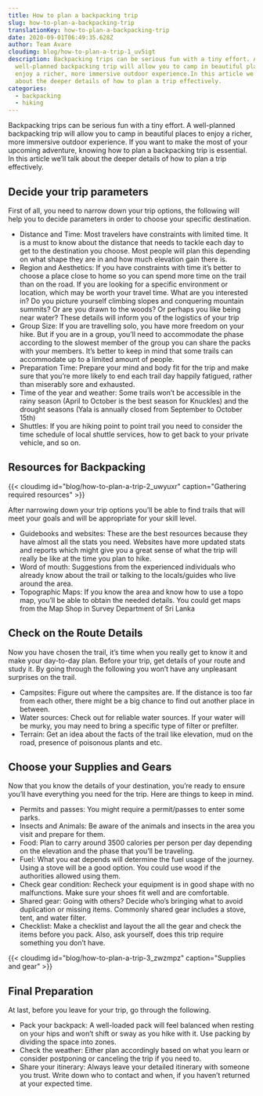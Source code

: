 ```yaml
---
title: How to plan a backpacking trip
slug: how-to-plan-a-backpacking-trip
translationKey: how-to-plan-a-backpacking-trip
date: 2020-09-01T06:49:35.628Z
author: Team Avare
cloudimg: blog/how-to-plan-a-trip-1_uv5igt
description: Backpacking trips can be serious fun with a tiny effort. A
  well-planned backpacking trip will allow you to camp in beautiful places to
  enjoy a richer, more immersive outdoor experience.In this article we’ll talk
  about the deeper details of how to plan a trip effectively.
categories:
  - backpacking
  - hiking
---
```

Backpacking trips can be serious fun with a tiny effort. A well-planned backpacking trip will allow you to camp in beautiful places to enjoy a richer, more immersive outdoor experience. If you want to make the most of your upcoming adventure, knowing how to plan a backpacking trip is essential. In this article we’ll talk about the deeper details of how to plan a trip effectively.

## Decide your trip parameters

First of all, you need to narrow down your trip options, the following will help you to decide parameters in order to choose your specific destination.

* Distance and Time: Most travelers have constraints with limited time. It is a must to know about the distance that needs to tackle each day to get to the destination you choose. Most people will plan this depending on what shape they are in and how much elevation gain there is.
* Region and Aesthetics: If you have constraints with time it’s better to choose a place close to home so you can spend more time on the trail than on the road. If you are looking for a specific environment or location, which may be worth your travel time. What are you interested in? Do you picture yourself climbing slopes and conquering mountain summits? Or are you drawn to the woods? Or perhaps you like being near water? These details will inform you of the logistics of your trip
* Group Size: If you are travelling solo, you have more freedom on your hike. But if you are in a group, you’ll need to accommodate the phase according to the slowest member of the group you can share the packs with your members. It’s better to keep in mind that some trails can accommodate up to a limited amount of people.
* Preparation Time: Prepare your mind and body fit for the trip and make sure that you’re more likely to end each trail day happily fatigued, rather than miserably sore and exhausted.
* Time of the year and weather: Some trails won’t be accessible in the rainy season (April to October is the best season for Knuckles) and the drought seasons (Yala is annually closed from September to October 15th)
* Shuttles: If you are hiking point to point trail you need to consider the time schedule of local shuttle services, how to get back to your private vehicle, and so on.

## Resources for Backpacking

{{< cloudimg id="blog/how-to-plan-a-trip-2_uwyuxr" caption="Gathering required resources" >}}

After narrowing down your trip options you’ll be able to find trails that will meet your goals and will be appropriate for your skill level.

* Guidebooks and websites: These are the best resources because they have almost all the stats you need. Websites have more updated stats and reports which might give you a great sense of what the trip will really be like at the time you plan to hike.
* Word of mouth: Suggestions from the experienced individuals who already know about the trail or talking to the locals/guides who live around the area.
* Topographic Maps: If you know the area and know how to use a topo map, you’ll be able to obtain the needed details. You could get maps from the Map Shop in Survey Department of Sri Lanka

## Check on the Route Details

Now you have chosen the trail, it’s time when you really get to know it and make your day-to-day plan. Before your trip, get details of your route and study it. By going through the following you won’t have any unpleasant surprises on the trail.

* Campsites: Figure out where the campsites are. If the distance is too far from each other, there might be a big chance to find out another place in between.
* Water sources: Check out for reliable water sources. If your water will be murky, you may need to bring a specific type of filter or prefilter.
* Terrain: Get an idea about the facts of the trail like elevation, mud on the road, presence of poisonous plants and etc.

## Choose your Supplies and Gears

Now that you know the details of your destination, you’re ready to ensure you’ll have everything you need for the trip. Here are things to keep in mind.

* Permits and passes: You might require a permit/passes to enter some parks.
* Insects and Animals: Be aware of the animals and insects in the area you visit and prepare for them.
* Food: Plan to carry around 3500 calories per person per day depending on the elevation and the phase that you’ll be traveling.
* Fuel: What you eat depends will determine the fuel usage of the journey. Using a stove will be a good option. You could use wood if the authorities allowed using them.
* Check gear condition: Recheck your equipment is in good shape with no malfunctions. Make sure your shoes fit well and are comfortable.
* Shared gear: Going with others? Decide who’s bringing what to avoid duplication or missing items. Commonly shared gear includes a stove, tent, and water filter.
* Checklist: Make a checklist and layout the all the gear and check the items before you pack. Also, ask yourself, does this trip require something you don’t have.

{{< cloudimg id="blog/how-to-plan-a-trip-3_zwzmpz" caption="Supplies and gear" >}}

## Final Preparation

At last, before you leave for your trip, go through the following.

* Pack your backpack: A well-loaded pack will feel balanced when resting on your hips and won’t shift or sway as you hike with it. Use packing by dividing the space into zones.
* Check the weather: Either plan accordingly based on what you learn or consider postponing or canceling the trip if you need to.
* Share your itinerary: Always leave your detailed itinerary with someone you trust. Write down who to contact and when, if you haven’t returned at your expected time.